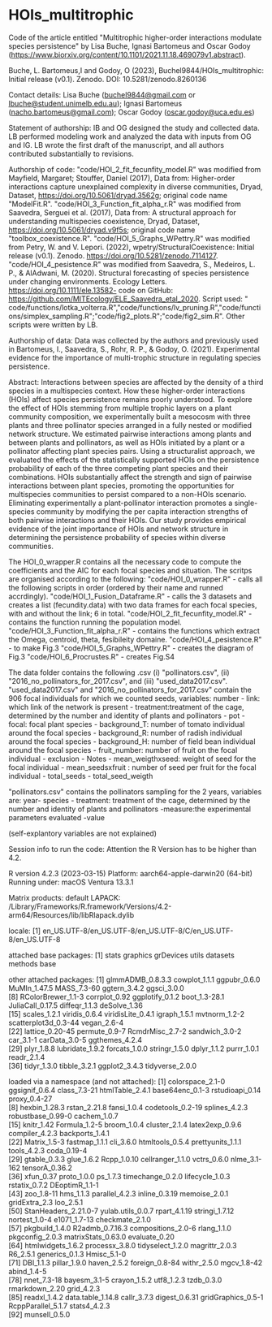 # HOIs_multitrophic
Code of the article entitled "Multitrophic higher-order interactions modulate species persistence" by Lisa Buche, Ignasi Bartomeus and Oscar Godoy (https://www.biorxiv.org/content/10.1101/2021.11.18.469079v1.abstract). 

Buche, L. Bartomeus,I and Godoy, O (2023), Buchel9844/HOIs_multitrophic: Initial release (v0.1). Zenodo. DOI: 10.5281/zenodo.8260136

Contact details: Lisa Buche (buchel9844@gmail.com or lbuche@student.unimelb.edu.au); Ignasi Bartomeus (nacho.bartomeus@gmail.com); Oscar Godoy (oscar.godoy@uca.edu.es)

Statement of authorship: IB and OG designed the study and collected data. LB performed modeling work and analyzed the data with inputs from OG and IG. LB wrote the first draft of the manuscript, and all authors contributed substantially to revisions.

Authorship of code: 
"code/HOI_2_fit_fecunfity_model.R" was modified from Mayfield, Margaret; Stouffer, Daniel (2017), Data from: Higher-order interactions capture unexplained complexity in diverse communities, Dryad, Dataset, https://doi.org/10.5061/dryad.3562g; original code name "ModelFit.R".
"code/HOI_3_Function_fit_alpha_r.R" was modified from Saavedra, Serguei et al. (2017), Data from: A structural approach for understanding multispecies coexistence, Dryad, Dataset, https://doi.org/10.5061/dryad.v9f5s;  original code name "toolbox_coexistence.R".
"code/HOI_5_Graphs_WPettry.R" was modified from Petry, W. and V. Lepori. (2022), wpetry/StructuralCoexistence: Initial release (v0.1). Zenodo. https://doi.org/10.5281/zenodo.7114127. 
"code/HOI_4_pesistence.R" was modified from  Saavedra, S., Medeiros, L. P., & AlAdwani, M. (2020). Structural forecasting of species persistence under changing environments. Ecology Letters. https://doi.org/10.1111/ele.13582- code on GitHub: https://github.com/MITEcology/ELE_Saavedra_etal_2020. Script used: " code/functions/lotka_volterra.R","code/functions/lv_pruning.R","code/functions/simplex_sampling.R";"code/fig2_plots.R";"code/fig2_sim.R".
Other scripts were written by LB. 

Authorship of data: Data was collected by the authors and previously used in Bartomeus, I., Saavedra, S., Rohr, R. P., & Godoy, O. (2021). Experimental evidence for the importance of multi-trophic structure in regulating species persistence.


Abstract: Interactions between species are affected by the density of a third species in a multispecies context. How these higher-order interactions (HOIs) affect species persistence remains poorly understood. To explore the effect of HOIs stemming from multiple trophic layers on a plant community composition, we experimentally built a mesocosm with three plants and three pollinator species arranged in a fully nested or modified network structure. We estimated pairwise interactions among plants and between plants and pollinators, as well as HOIs initiated by a plant or a pollinator affecting plant species pairs. Using a structuralist approach, we evaluated the effects of the statistically supported HOIs on the persistence probability of each of the three competing plant species and their combinations. HOIs substantially affect the strength and sign of pairwise interactions between plant species, promoting the opportunities for multispecies communities to persist compared to a non-HOIs scenario. Eliminating experimentally a plant-pollinator interaction promotes a single-species community by modifying the per capita interaction strengths of both pairwise interactions and their HOIs. Our study provides empirical evidence of the joint importance of HOIs and network structure in determining the persistence probability of species within diverse communities.


The HOI_0_wrapper.R contains all the necessary code to compute the coefficients and the AIC for each focal species and situation. The scritps are organised according to the following: 
"code/HOI_0_wrapper.R" - calls all the following scripts in order (ordered by their name and runned accrdingly). 
"code/HOI_1_Fusion_Dataframe.R" - calls the 3 datasets and creates a list (fecundity.data) with two data frames for each focal species, with and without the link; 6 in total.
"code/HOI_2_fit_fecunfity_model.R" - contains the function running the population model.
"code/HOI_3_Function_fit_alpha_r.R" - contains the functions which extract the Omega, centroid, theta, fesibileity domaine. 
"code/HOI_4_pesistence.R" -  to make Fig.3
"code/HOI_5_Graphs_WPettry.R" - creates the diagram of Fig.3
"code/HOI_6_Procrustes.R" - creates Fig.S4

The data folder contains the following .csv (i) "pollinators.csv", (ii) "2016_no_pollinators_for_2017.csv", and (iii) "used_data2017.csv". 
"used_data2017.csv" and "2016_no_pollinators_for_2017.csv" contain the 906 focal individuals for which we counted seeds, variables:
number - link: which link of the network is present - treatment:treatment of the cage, determined by the number and identity of plants and pollinators - pot - focal: focal plant species - background_T: number of tomato individual around the focal species - background_R: number of radish individual around the focal species - background_H:  number of field bean individual around the focal species - fruit_number: number of fruit on the focal individual - exclusion - Notes - mean_weigthxseed: weight of seed for the focal individual - mean_seedsxfruit : number of seed per fruit for the focal individual - total_seeds - total_seed_weigth

"pollinators.csv" contains the pollinators sampling for the 2 years, variables are: 
year- species - treatment: treatment of the cage, determined by the number and identity of plants and pollinators -measure:the experimental parameters evaluated -value

(self-explantory variables are not explained)

Session info to run the code: 
Attention the R Version has to be higher than 4.2.

R version 4.2.3 (2023-03-15)
Platform: aarch64-apple-darwin20 (64-bit)
Running under: macOS Ventura 13.3.1

Matrix products: default
LAPACK: /Library/Frameworks/R.framework/Versions/4.2-arm64/Resources/lib/libRlapack.dylib

locale:
[1] en_US.UTF-8/en_US.UTF-8/en_US.UTF-8/C/en_US.UTF-8/en_US.UTF-8

attached base packages:
[1] stats     graphics  grDevices utils     datasets  methods   base     

other attached packages:
 [1] glmmADMB_0.8.3.3     cowplot_1.1.1        ggpubr_0.6.0         MuMIn_1.47.5         MASS_7.3-60          ggtern_3.4.2         ggsci_3.0.0         
 [8] RColorBrewer_1.1-3   corrplot_0.92        ggplotify_0.1.2      boot_1.3-28.1        JuliaCall_0.17.5     diffeqr_1.1.3        deSolve_1.36        
[15] scales_1.2.1         viridis_0.6.4        viridisLite_0.4.1    igraph_1.5.1         mvtnorm_1.2-2        scatterplot3d_0.3-44 vegan_2.6-4         
[22] lattice_0.20-45      permute_0.9-7        RcmdrMisc_2.7-2      sandwich_3.0-2       car_3.1-1            carData_3.0-5        ggthemes_4.2.4      
[29] plyr_1.8.8           lubridate_1.9.2      forcats_1.0.0        stringr_1.5.0        dplyr_1.1.2          purrr_1.0.1          readr_2.1.4         
[36] tidyr_1.3.0          tibble_3.2.1         ggplot2_3.4.3        tidyverse_2.0.0     

loaded via a namespace (and not attached):
 [1] colorspace_2.1-0     ggsignif_0.6.4       class_7.3-21         htmlTable_2.4.1      base64enc_0.1-3      rstudioapi_0.14      proxy_0.4-27        
 [8] hexbin_1.28.3        rstan_2.21.8         fansi_1.0.4          codetools_0.2-19     splines_4.2.3        robustbase_0.99-0    cachem_1.0.7        
[15] knitr_1.42           Formula_1.2-5        broom_1.0.4          cluster_2.1.4        latex2exp_0.9.6      compiler_4.2.3       backports_1.4.1     
[22] Matrix_1.5-3         fastmap_1.1.1        cli_3.6.0            htmltools_0.5.4      prettyunits_1.1.1    tools_4.2.3          coda_0.19-4         
[29] gtable_0.3.3         glue_1.6.2           Rcpp_1.0.10          cellranger_1.1.0     vctrs_0.6.0          nlme_3.1-162         tensorA_0.36.2      
[36] xfun_0.37            proto_1.0.0          ps_1.7.3             timechange_0.2.0     lifecycle_1.0.3      rstatix_0.7.2        DEoptimR_1.1-1      
[43] zoo_1.8-11           hms_1.1.3            parallel_4.2.3       inline_0.3.19        memoise_2.0.1        gridExtra_2.3        loo_2.5.1           
[50] StanHeaders_2.21.0-7 yulab.utils_0.0.7    rpart_4.1.19         stringi_1.7.12       nortest_1.0-4        e1071_1.7-13         checkmate_2.1.0     
[57] pkgbuild_1.4.0       R2admb_0.7.16.3      compositions_2.0-6   rlang_1.1.0          pkgconfig_2.0.3      matrixStats_0.63.0   evaluate_0.20       
[64] htmlwidgets_1.6.2    processx_3.8.0       tidyselect_1.2.0     magrittr_2.0.3       R6_2.5.1             generics_0.1.3       Hmisc_5.1-0         
[71] DBI_1.1.3            pillar_1.9.0         haven_2.5.2          foreign_0.8-84       withr_2.5.0          mgcv_1.8-42          abind_1.4-5         
[78] nnet_7.3-18          bayesm_3.1-5         crayon_1.5.2         utf8_1.2.3           tzdb_0.3.0           rmarkdown_2.20       grid_4.2.3          
[85] readxl_1.4.2         data.table_1.14.8    callr_3.7.3          digest_0.6.31        gridGraphics_0.5-1   RcppParallel_5.1.7   stats4_4.2.3        
[92] munsell_0.5.0     
